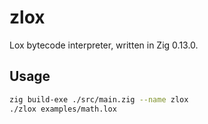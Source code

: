 # zlox

Lox bytecode interpreter, written in Zig 0.13.0.

## Usage

```bash
zig build-exe ./src/main.zig --name zlox
./zlox examples/math.lox
```
